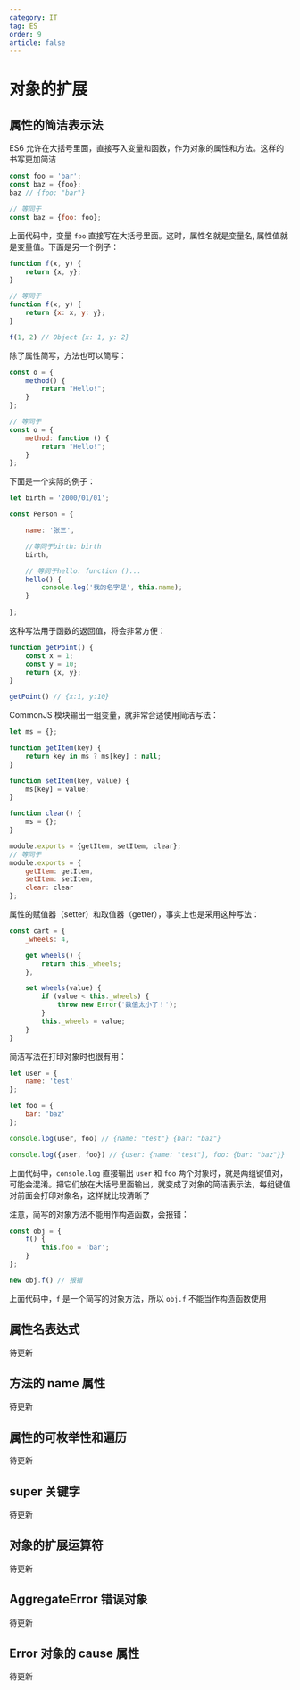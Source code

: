 ```yaml
---
category: IT
tag: ES
order: 9
article: false
---
```


# 对象的扩展

## 属性的简洁表示法

ES6 允许在大括号里面，直接写入变量和函数，作为对象的属性和方法。这样的书写更加简洁

```js
const foo = 'bar';
const baz = {foo};
baz // {foo: "bar"}

// 等同于
const baz = {foo: foo};
```

上面代码中，变量 `foo` 直接写在大括号里面。这时，属性名就是变量名, 属性值就是变量值。下面是另一个例子：

```js
function f(x, y) {
    return {x, y};
}

// 等同于
function f(x, y) {
    return {x: x, y: y};
}

f(1, 2) // Object {x: 1, y: 2}
```

除了属性简写，方法也可以简写：

```js
const o = {
    method() {
        return "Hello!";
    }
};

// 等同于
const o = {
    method: function () {
        return "Hello!";
    }
};
```

下面是一个实际的例子：

```js
let birth = '2000/01/01';

const Person = {

    name: '张三',

    //等同于birth: birth
    birth,

    // 等同于hello: function ()...
    hello() {
        console.log('我的名字是', this.name);
    }
    
};
```

这种写法用于函数的返回值，将会非常方便：

```js
function getPoint() {
    const x = 1;
    const y = 10;
    return {x, y};
}

getPoint() // {x:1, y:10}
```

CommonJS 模块输出一组变量，就非常合适使用简洁写法：

```js
let ms = {};

function getItem(key) {
    return key in ms ? ms[key] : null;
}

function setItem(key, value) {
    ms[key] = value;
}

function clear() {
    ms = {};
}

module.exports = {getItem, setItem, clear};
// 等同于
module.exports = {
    getItem: getItem,
    setItem: setItem,
    clear: clear
};
```

属性的赋值器（setter）和取值器（getter），事实上也是采用这种写法：

```js
const cart = {
    _wheels: 4,

    get wheels() {
        return this._wheels;
    },

    set wheels(value) {
        if (value < this._wheels) {
            throw new Error('数值太小了！');
        }
        this._wheels = value;
    }
}
```

简洁写法在打印对象时也很有用：

```js
let user = {
    name: 'test'
};

let foo = {
    bar: 'baz'
};

console.log(user, foo) // {name: "test"} {bar: "baz"}

console.log({user, foo}) // {user: {name: "test"}, foo: {bar: "baz"}}
```

上面代码中，`console.log` 直接输出 `user` 和 `foo` 两个对象时，就是两组键值对，可能会混淆。把它们放在大括号里面输出，就变成了对象的简洁表示法，每组键值对前面会打印对象名，这样就比较清晰了

注意，简写的对象方法不能用作构造函数，会报错：

```js
const obj = {
    f() {
        this.foo = 'bar';
    }
};

new obj.f() // 报错
```

上面代码中，`f` 是一个简写的对象方法，所以 `obj.f` 不能当作构造函数使用

## 属性名表达式

待更新

## 方法的 name 属性

待更新

## 属性的可枚举性和遍历

待更新

## super 关键字

待更新

## 对象的扩展运算符

待更新

## AggregateError 错误对象

待更新

## Error 对象的 cause 属性

待更新